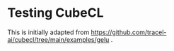 # Testing CubeCL

This is initially adapted from https://github.com/tracel-ai/cubecl/tree/main/examples/gelu .
